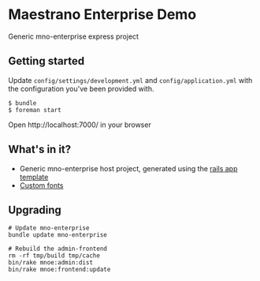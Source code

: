 # Maestrano Enterprise Demo

Generic mno-enterprise express project

## Getting started

Update `config/settings/development.yml` and `config/application.yml` with the configuration you've been provided with.


```
$ bundle
$ foreman start
```

Open http://localhost:7000/ in your browser

## What's in it?

* Generic mno-enterprise host project, generated using the [rails app template](https://github.com/maestrano/mno-enterprise/tree/master/rails-template)
* [Custom fonts](https://github.com/maestrano/mno-enterprise#adding-a-custom-font)

## Upgrading

```
# Update mno-enterprise
bundle update mno-enterprise

# Rebuild the admin-frontend
rm -rf tmp/build tmp/cache
bin/rake mnoe:admin:dist
bin/rake mnoe:frontend:update
```
